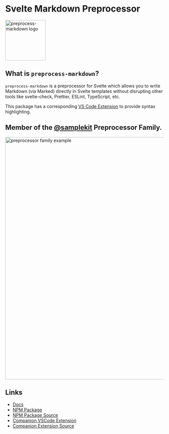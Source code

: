 # Svelte Markdown Preprocessor

<img alt="preprocess-markdown logo" src="https://raw.githubusercontent.com/timothycohen/samplekit/main/packages/preprocess-markdown-vscode/static/sk-md.png" width="128" />

## What is `preprocess-markdown`?

`preprocess-markdown` is a preprocessor for Svelte which allows you to write Markdown (via Marked) directly in Svelte templates without disrupting other tools like svelte-check, Prettier, ESLint, TypeScript, etc.

This package has a corresponding [VS Code Extension](https://marketplace.visualstudio.com/items?itemName=samplekit.svelte-pp-markdown) to provide syntax highlighting.

## Member of the [@samplekit](https://github.com/timothycohen/samplekit) Preprocessor Family.

<img alt="preprocessor family example" src="https://raw.githubusercontent.com/timothycohen/samplekit/main/sites/preprocessor-docs/static/overview-photo-1420w.webp" width="768" />

## Links

- [Docs](https://preprocessors.samplekit.dev/docs/markdown/)
- [NPM Package](https://www.npmjs.com/package/@samplekit/preprocess-markdown)
- [NPM Package Source](https://github.com/timothycohen/samplekit/tree/main/packages/preprocess-markdown)
- [Companion VSCode Extension](https://marketplace.visualstudio.com/items?itemName=samplekit.svelte-pp-markdown)
- [Companion Extension Source](https://github.com/timothycohen/samplekit/tree/main/packages/preprocess-markdown-vscode)

